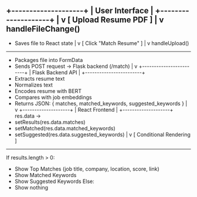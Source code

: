+--------------------+
|   User Interface   |
+--------------------+
        |
        v
[ Upload Resume PDF ]
        |
        v
   handleFileChange()
   -----------------
   - Saves file to React state
        |
        v
[ Click "Match Resume" ]
        |
        v
   handleUpload()
   -----------------
   - Packages file into FormData
   - Sends POST request → Flask backend (/match)
        |
        v
+------------------------+
|   Flask Backend API    |
+------------------------+
   - Extracts resume text
   - Normalizes text
   - Encodes resume with BERT
   - Compares with job embeddings
   - Returns JSON:
       {
         matches,
         matched_keywords,
         suggested_keywords
       }
        |
        v
+--------------------+
|  React Frontend    |
+--------------------+
   res.data →
   - setResults(res.data.matches)
   - setMatched(res.data.matched_keywords)
   - setSuggested(res.data.suggested_keywords)
        |
        v
[ Conditional Rendering ]
--------------------------
If results.length > 0:
   - Show Top Matches (job title, company, location, score, link)
   - Show Matched Keywords
   - Show Suggested Keywords
Else:
   - Show nothing

